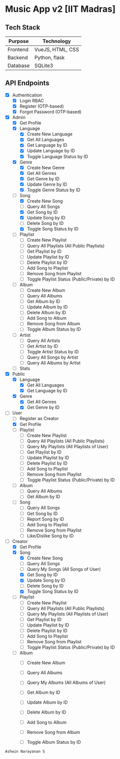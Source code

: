 # Music App v2 [IIT Madras]

## Tech Stack

| Purpose | Technology |
| --- | --- |
| Frontend | VueJS, HTML, CSS |
| Backend | Python, flask |
| Database | SQLite3 |

## API Endpoints

- [x] Authentication
    - [x] Login RBAC
    - [x] Register (OTP-based)
    - [x] Forgot Password (OTP-based)
- [x] Admin
    - [x] Get Profile
    - [x] Language
        - [x] Create New Language
        - [x] Get All Languages
        - [x] Get Language by ID
        - [x] Update Language by ID
        - [x] Toggle Language Status by ID
    - [x] Genre
        - [x] Create New Genre
        - [x] Get All Genres
        - [x] Get Genre by ID
        - [x] Update Genre by ID
        - [x] Toggle Genre Status by ID
    - [ ] Song
        - [x] Create New Song
        - [ ] Query All Songs
        - [x] Get Song by ID
        - [x] Update Song by ID
        - [ ] Delete Song by ID
        - [x] Toggle Song Status by ID
    - [ ] Playlist
        - [ ] Create New Playlist
        - [ ] Query All Playlists (All Public Playlists)
        - [ ] Get Playlist by ID
        - [ ] Update Playlist by ID
        - [ ] Delete Playlist by ID
        - [ ] Add Song to Playlist
        - [ ] Remove Song from Playlist
        - [ ] Toggle Playlist Status (Public/Private) by ID
    - [ ] Album
        - [ ] Create New Album
        - [ ] Query All Albums
        - [ ] Get Album by ID
        - [ ] Update Album by ID
        - [ ] Delete Album by ID
        - [ ] Add Song to Album
        - [ ] Remove Song from Album
        - [ ] Toggle Album Status by ID
    - [ ] Artist
        - [ ] Query All Artists
        - [ ] Get Artist by ID
        - [ ] Toggle Artist Status by ID
        - [ ] Query All Songs by Artist
        - [ ] Query All Albums by Artist
    - [ ] Stats
- [x] Public
    - [x] Language
        - [x] Get All Languages
        - [x] Get Language by ID
    - [x] Genre
        - [x] Get All Genres
        - [x] Get Genre by ID
- [ ] User
    - [ ] Register as Creator
    - [x] Get Profile
    - [ ] Playlist
        - [ ] Create New Playlist
        - [ ] Query All Playlists (All Public Playlists)
        - [ ] Query My Playlists (All Playlists of User)
        - [ ] Get Playlist by ID
        - [ ] Update Playlist by ID
        - [ ] Delete Playlist by ID
        - [ ] Add Song to Playlist
        - [ ] Remove Song from Playlist
        - [ ] Toggle Playlist Status (Public/Private) by ID
    - [ ] Album
        - [ ] Query All Albums
        - [ ] Get Album by ID
    - [ ] Song
        - [ ] Query All Songs
        - [ ] Get Song by ID
        - [ ] Report Song by ID
        - [ ] Add Song to Playlist
        - [ ] Remove Song from Playlist
        - [ ] Like/Dislike Song by ID
- [ ] Creator
    - [x] Get Profile
    - [x] Song
        - [x] Create New Song
        - [ ] Query All Songs
        - [ ] Query My Songs (All Songs of User)
        - [x] Get Song by ID
        - [x] Update Song by ID
        - [ ] Delete Song by ID
        - [x] Toggle Song Status by ID
    - [ ] Playlist
        - [ ] Create New Playlist
        - [ ] Query All Playlists (All Public Playlists)
        - [ ] Query My Playlists (All Playlists of User)
        - [ ] Get Playlist by ID
        - [ ] Update Playlist by ID
        - [ ] Delete Playlist by ID
        - [ ] Add Song to Playlist
        - [ ] Remove Song from Playlist
        - [ ] Toggle Playlist Status (Public/Private) by ID
    - [ ] Album
        - [ ] Create New Album
        - [ ] Query All Albums
        - [ ] Query My Albums (All Albums of User)
        - [ ] Get Album by ID
        - [ ] Update Album by ID
        - [ ] Delete Album by ID
        - [ ] Add Song to Album
        - [ ] Remove Song from Album
        - [ ] Toggle Album Status by ID


`Ashwin Narayanan S`